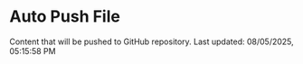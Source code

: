 # Auto Push File

Content that will be pushed to GitHub repository.
Last updated: 08/05/2025, 05:15:58 PM
